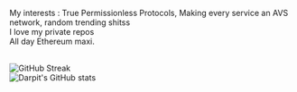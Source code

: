 My interests : True Permissionless Protocols, Making every service an AVS network, random trending shitss <br />
I love my private repos  <br />
All day Ethereum maxi. <br/>
<br/>

![GitHub Streak](http://github-readme-streak-stats.herokuapp.com?user=proxima424&theme=dark&background=000000)
<br/>
![Darpit's GitHub stats](https://github-readme-stats.vercel.app/api?username=proxima424&theme=buefy&show_icons=true)


